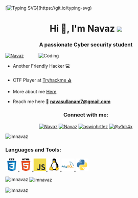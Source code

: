 [![Typing SVG](https://readme-typing-svg.herokuapp.com?color=%2336BCF7&lines=Hey+Navaz+here...)](https://git.io/typing-svg)

<h1 align="center">Hi 👋, I'm Navaz  <img src="https://media.giphy.com/media/mGcNjsfWAjY5AEZNw6/giphy.gif" width="50"> </h1> 
<h3 align="center">A passionate Cyber security student </h3>
<img align="right" alt="Coding" width="400" src="https://cdn.dribbble.com/users/1162077/screenshots/3848914/programmer.gif">


<p align="left"> <a href="https://twitter.com/navaz_pp" target="blank"><img src="https://img.shields.io/twitter/follow/navaz_pp?logo=twitter&style=for-the-badge" alt="Navaz" /></a> </p>

-  Another Friendly Hacker 💻

-  CTF Player at [Tryhackme ⛳](https://tryhackme.com/p/navaz.pp)

-  More about me [Here](https://imnavaz.github.io/)

-  Reach me here 💬 **navasullanam7@gmail.com**

<h3 align="center">Connect with me:</h3>
<p align="center">
<a href="https://twitter.com/navaz_pp" target="blank"><img align="center" src="https://raw.githubusercontent.com/rahuldkjain/github-profile-readme-generator/master/src/images/icons/Social/twitter.svg" alt="Navaz" height="30" width="40" /></a>
<a href="https://linkedin.com/in/mohamed-navas-pp/" target="blank"><img align="center" src="https://raw.githubusercontent.com/rahuldkjain/github-profile-readme-generator/master/src/images/icons/Social/linked-in-alt.svg" alt="Navaz" height="30" width="40" /></a>
<a href="https://www.instagram.com/navaz_pp/" target="blank"><img align="center" src="https://raw.githubusercontent.com/rahuldkjain/github-profile-readme-generator/master/src/images/icons/Social/instagram.svg" alt="aswinhrtlez" height="30" width="40" /></a>
<a href="https://medium.com/@navasullanam7" target="blank"><img align="center" src="https://raw.githubusercontent.com/rahuldkjain/github-profile-readme-generator/master/src/images/icons/Social/medium.svg" alt="@v1dr4x" height="30" width="40" /></a>
</p>


<p align="left"> <img src="https://komarev.com/ghpvc/?username=imnavaz&label=Profile%20views&color=0e75b6&style=flat" alt="imnavaz" /> </p>

<p align="left">
</p>

<h3 align="left">Languages and Tools:</h3>
<p align="left"> <a href="https://www.w3schools.com/css/" target="_blank" rel="noreferrer"> <img src="https://raw.githubusercontent.com/devicons/devicon/master/icons/css3/css3-original-wordmark.svg" alt="css3" width="40" height="40"/> </a> <a href="https://www.w3.org/html/" target="_blank" rel="noreferrer"> <img src="https://raw.githubusercontent.com/devicons/devicon/master/icons/html5/html5-original-wordmark.svg" alt="html5" width="40" height="40"/> </a> <a href="https://developer.mozilla.org/en-US/docs/Web/JavaScript" target="_blank" rel="noreferrer"> <img src="https://raw.githubusercontent.com/devicons/devicon/master/icons/javascript/javascript-original.svg" alt="javascript" width="40" height="40"/> </a> <a href="https://www.linux.org/" target="_blank" rel="noreferrer"> <img src="https://raw.githubusercontent.com/devicons/devicon/master/icons/linux/linux-original.svg" alt="linux" width="40" height="40"/> </a> <a href="https://www.mysql.com/" target="_blank" rel="noreferrer"> <img src="https://raw.githubusercontent.com/devicons/devicon/master/icons/mysql/mysql-original-wordmark.svg" alt="mysql" width="40" height="40"/> </a> <a href="https://www.python.org" target="_blank" rel="noreferrer"> <img src="https://raw.githubusercontent.com/devicons/devicon/master/icons/python/python-original.svg" alt="python" width="40" height="40"/> </a> </p>

<p><img align="left" src="https://github-readme-stats.vercel.app/api/top-langs?username=imnavaz&show_icons=true&locale=en&layout=compact" alt="imnavaz" /></p>

<p>&nbsp;<img align="center" src="https://github-readme-stats.vercel.app/api?username=imnavaz&show_icons=true&locale=en" alt="imnavaz" /></p>

<p><img align="center" src="https://github-readme-streak-stats.herokuapp.com/?user=imnavaz&" alt="imnavaz" /></p>

